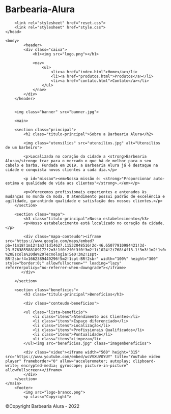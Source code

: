 # Barbearia-Alura 

<!DOCTYPE html>
<html lang="pt-br">
	<head>
		<meta charset="UTF-8">
		<meta name="viewport" content="width=device-width">
		<title>Barbearia Alura</title>
		
		<link rel="stylesheet" href="reset.css">
		<link rel="stylesheet" href="style.css">
	</head>

	<body>
			<header>
			<div class="caixa">
				<h1><img src="logo.png"></h1>

				<nav>
					<ul>
						<li><a href="index.html">Home</a></li>
						<li><a href="produtos.html">Produtos</a></li>
						<li><a href="contato.html">Contato</a></li>
					</ul>
				</nav>
			</div>
		</header>

		
		<img class="banner" src="banner.jpg">

		<main>

		<section class="principal">
			<h2 class="titulo-principal">Sobre a Barbearia Alura</h2>

			<img class="utensilios" src="utensilios.jpg" alt="Utensilios de um barbeiro">
	 
			<p>Localizada no coração da cidade a <strong>Barbearia Alura</strong> traz para o mercado o que há de melhor para o seu cabelo e barba. Fundada em 2019, a Barbearia Alura já é destaque na cidade e conquista novos clientes a cada dia.</p>

			<p id="missao"><em>Nossa missão é: <strong>"Proporcionar auto-estima e qualidade de vida aos clientes"</strong>.</em></p>

			<p>Oferecemos profissionais experientes e antenados às mudanças no mundo da moda. O atendimento possui padrão de excelência e agilidade, garantindo qualidade e satisfação dos nossos clientes.</p>
		</section>

		<section class="mapa">
			<h3 class="titulo-principal">Nosso estabelecimento</h3>
			<p>Nosso estabelecimento está localizado no coração da cidade.</p>

			<div class="mapa-conteudo"><iframe src="https://www.google.com/maps/embed?pb=!1m18!1m12!1m3!1d14627.11532048516!2d-46.65077910984421!3d-23.576385588189172!2m3!1f0!2f0!3f0!3m2!1i1024!2i768!4f13.1!3m3!1m2!1s0x94ce5a2b2ed7f3a1%3A0xab35da2f5ca62674!2sCaelum%20-%20Escola%20de%20Tecnologia!5e0!3m2!1spt-BR!2sbr!4v1662389449296!5m2!1spt-BR!2sbr" width="100%" height="300" style="border:0;" allowfullscreen="" loading="lazy" referrerpolicy="no-referrer-when-downgrade"></iframe>
           </div>

		</section>

		<section class="beneficios">
			<h3 class="titulo-principal">Benefícios</h3>

			<div class="conteudo-beneficios">

			<ul class="lista-beneficio">
				<li class="itens">Atendimento aos Clientes</li>
				<li class="itens">Espaço diferenciado</li>
				<li class="itens">Localização</li>
				<li class="itens">Profissionais Qualificados</li>
				<li class="itens">Pontualidade</li>
				<li class="itens">Limpeza</li>
			</ul><img src="beneficios.jpg" class="imagembeneficios">

			<div class="video"><iframe width="560" height="315" src="https://www.youtube.com/embed/wcVVXUV0YUY" title="YouTube video player" frameborder="0" allow="accelerometer; autoplay; clipboard-write; encrypted-media; gyroscope; picture-in-picture" allowfullscreen></iframe>
			</div>
		</section>
	</main>
		<footer>
			<img src="logo-branco.png">
			<p class="Copyright">	
 &copy;Copyright Barbearia Alura - 2022
		</footer>		
	</body>
</html>
